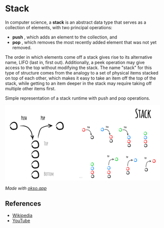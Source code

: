 # Stack

In computer science, a **stack** is an abstract data type that serves
as a collection of elements, with two principal operations:

* **push** , which adds an element to the collection, and
* **pop** , which removes the most recently added element that was not yet removed.

The order in which elements come off a stack gives rise to its
alternative name, LIFO (last in, first out). Additionally, a
peek operation may give access to the top without modifying
the stack. The name "stack" for this type of structure comes
from the analogy to a set of physical items stacked on top of
each other, which makes it easy to take an item off the top
of the stack, while getting to an item deeper in the stack
may require taking off multiple other items first.

Simple representation of a stack runtime with push and pop operations.

[![Stack](https://github.com/trekhleb/javascript-algorithms/raw/master/src/data-structures/stack/images/stack.jpeg)](https://github.com/trekhleb/javascript-algorithms/blob/master/src/data-structures/stack/images/stack.jpeg)

*Made with [okso.app](https://okso.app)*

## References

* [Wikipedia](https://en.wikipedia.org/wiki/Stack_(abstract_data_type))
* [YouTube](https://www.youtube.com/watch?v=wjI1WNcIntg&list=PLLXdhg_r2hKA7DPDsunoDZ-Z769jWn4R8&index=3&)
